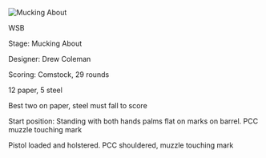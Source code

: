 ![Mucking About](https://github.com/bagellord/USPSA-Stages/blob/master/26-30%20rounds/Mucking%20About%20-%2029%20rounds%20-%20Comstock/Mucking%20About.png)

WSB

Stage: Mucking About

Designer: Drew Coleman

Scoring: Comstock, 29 rounds

12 paper, 5 steel

Best two on paper, steel must fall to score

Start position: Standing with both hands palms flat on marks on barrel. PCC muzzle touching mark

Pistol loaded and holstered. PCC shouldered, muzzle touching mark

